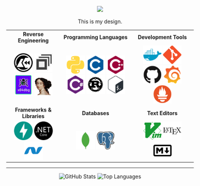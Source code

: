 <div align="center">
    <p align="center">
        <img src="https://readme-typing-svg.herokuapp.com?color=DD6387&center=true&lines=Developer+%7C+Reverser+%7C+Engineer;Tools+Builder+%7C+Cheater" />
    </p>
    <p align="center">
        This is my design.
    </p>
</div>

<table align="center">
<tr>
    <td align="center"><strong>Reverse Engineering</strong></td>
    <td align="center"><strong>Programming Languages</strong></td>
    <td align="center"><strong>Development Tools</strong></td>
</tr>
<tr>
    <td align="center">
        <img src="img/Cutter_Logo.png" alt="Cutter" width="50" />
        <img src="img/DnSpy-logo.png" alt="DnSpy" width="50" />
        <img src="img/Untitled-removebg-preview.png" alt="x64DBG" width="50" />
        <img src="img/file-removebg-preview.png" alt="IDA Pro" width="50" />
    </td>
    <td align="center">
        <img src="img/python/python-plain.svg" alt="Python" width="50" />
        <img src="img/c/c-plain.svg" alt="C" width="50" />
        <img src="img/cplusplus/cplusplus-plain.svg" alt="C++" width="50" />
        <img src="img/csharp/csharp-plain.svg" alt="C#" width="50" />
        <img src="img/rust/rust-plain.svg" alt="Rust" width="50" />
        <img src="img/bash/bash-plain.svg" alt="Bash" width="50" />
    </td>
    <td align="center">
        <img src="img/docker/docker-plain.svg" alt="Docker" width="50" />
        <img src="img/git/git-plain.svg" alt="Git" width="50" />
        <img src="img/github/github-original.svg" alt="GitHub" width="50" />
        <img src="img/grafana/grafana-original.svg" alt="Grafana" width="50" />
        <img src="img/prometheus/prometheus-original.svg" alt="Prometheus" width="50" />
    </td>
</tr>

<tr>
    <td align="center"><strong>Frameworks & Libraries</strong></td>
    <td align="center"><strong>Databases</strong></td>
    <td align="center"><strong>Text Editors</strong></td>
</tr>
<tr>
    <td align="center">
        <img src="img/fastapi/fastapi-original.svg" alt="FastAPI" width="50" />
        <img src="img/dotnetcore/dotnetcore-plain.svg" alt=".NET Core" width="50" />
        <img src="img/dot-net/dot-net-plain.svg" alt=".NET Framework" width="50" />
    </td>
    <td align="center">
        <img src="img/mongodb/mongodb-plain.svg" alt="MongoDB" width="50" />
        <img src="img/postgresql/postgresql-original.svg" alt="PostgreSQL" width="50" />
    </td>
    <td align="center">
        <img src="img/vim/vim-plain.svg" alt="Vim" width="50" />
        <img src="img/latex/latex-original.svg" alt="LaTeX" width="50" />
        <img src="img/markdown/markdown-original.svg" alt="Markdown" width="50" />
    </td>
</tr>
</table>

---

<div align="center">
    <img src="https://github-readme-stats.vercel.app/api?username=Neotoxic-off&hide_border=true&count_private=true&show_icons=true&theme=dracula" alt="GitHub Stats" width="400" />
    <img src="https://github-readme-stats.vercel.app/api/top-langs/?username=Neotoxic-off&theme=dracula&hide_border=true&layout=compact" alt="Top Languages" width="400" />
</div>

